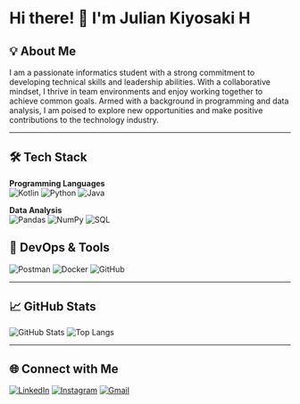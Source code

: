 # Hi there! 👋 I'm Julian Kiyosaki H

## 💡 About Me

I am a passionate informatics student with a strong commitment to developing technical skills and leadership abilities. With a collaborative mindset, I thrive in team environments and enjoy working together to achieve common goals. Armed with a background in programming and data analysis, I am poised to explore new opportunities and make positive contributions to the technology industry.

---

## 🛠️ Tech Stack

**Programming Languages**  
![Kotlin](https://img.shields.io/badge/Kotlin-0095D5?style=for-the-badge&logo=kotlin&logoColor=white)
![Python](https://img.shields.io/badge/Python-3776AB?style=for-the-badge&logo=python&logoColor=white)
![Java](https://img.shields.io/badge/Java-ED8B00?style=for-the-badge&logo=openjdk&logoColor=white)

**Data Analysis**  
![Pandas](https://img.shields.io/badge/Pandas-150458?style=for-the-badge&logo=pandas&logoColor=white)
![NumPy](https://img.shields.io/badge/NumPy-013243?style=for-the-badge&logo=numpy&logoColor=white)
![SQL](https://img.shields.io/badge/SQL-4479A1?style=for-the-badge&logo=sql&logoColor=white)

## 🚀 DevOps & Tools

![Postman](https://img.shields.io/badge/Postman-FF6C37?style=for-the-badge&logo=postman&logoColor=white)
![Docker](https://img.shields.io/badge/Docker-2496ED?style=for-the-badge&logo=docker&logoColor=white)
![GitHub](https://img.shields.io/badge/GitHub-181717?style=for-the-badge&logo=github&logoColor=white)

---

## 📈 GitHub Stats

![GitHub Stats](https://github-readme-stats.vercel.app/api?username=[YourUsername]&show_icons=true&theme=radical)
![Top Langs](https://github-readme-stats.vercel.app/api/top-langs/?username=[YourUsername]&layout=compact&theme=radical)

---

## 🌐 Connect with Me

[![LinkedIn](https://img.shields.io/badge/LinkedIn-0A66C2?style=for-the-badge&logo=linkedin&logoColor=white)](https://linkedin.com/in/[YourLinkedIn])
[![Instagram](https://img.shields.io/badge/Instagram-E4405F?style=for-the-badge&logo=instagram&logoColor=white)](https://instagram.com/[YourInstagram])
[![Gmail](https://img.shields.io/badge/Gmail-EA4335?style=for-the-badge&logo=gmail&logoColor=white)](mailto:youremail@example.com)

